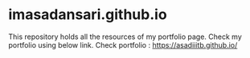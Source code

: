 # imasadansari.github.io
This repository holds all the resources of my portfolio page. Check my portfolio using below link.
Check portfolio : https://asadiiitb.github.io/
